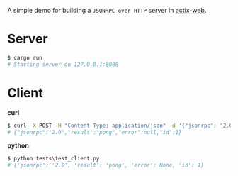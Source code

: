 A simple demo for building a `JSONRPC over HTTP` server in [actix-web](https://github.com/actix/actix-web).

# Server

```sh
$ cargo run
# Starting server on 127.0.0.1:8080
```

# Client

**curl**

```sh
$ curl -X POST -H "Content-Type: application/json" -d '{"jsonrpc": "2.0", "method": "ping", "params": [], "id": 1}' http://127.0.0.1:8080
# {"jsonrpc":"2.0","result":"pong","error":null,"id":1}
```


**python**

```sh
$ python tests\test_client.py
# {'jsonrpc': '2.0', 'result': 'pong', 'error': None, 'id': 1}
```

